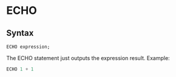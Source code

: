 # ECHO

## Syntax

```
ECHO expression;
```

The ECHO statement just outputs the expression result. Example:

```sql
ECHO 1 + 1
```

